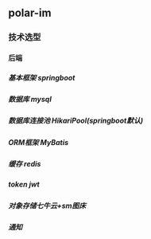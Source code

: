 ## polar-im
### 技术选型
#### 后端
##### 基本框架 springboot 
##### 数据库 mysql
##### 数据库连接池 HikariPool(springboot默认)
##### ORM框架 MyBatis
##### 缓存 redis
##### token jwt
##### 对象存储七牛云+sm图床
##### 通知